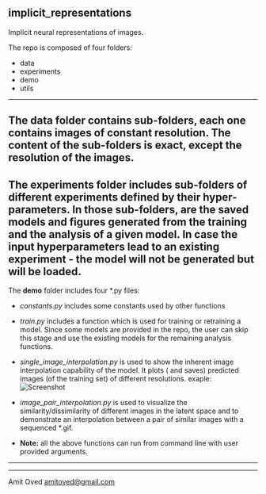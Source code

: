 ## implicit_representations

Implicit neural representations of images.

The repo is composed of four folders:

* data
* experiments
* demo
* utils

---
The **data** folder contains sub-folders, each one contains images of constant resolution. The content of the
sub-folders is exact, except the resolution of the images.
---
The **experiments** folder includes sub-folders of different experiments defined by their hyper-parameters. In those
sub-folders, are the saved models and figures generated from the training and the analysis of a given model. In case the
input hyperparameters lead to an existing experiment - the model will not be generated but will be loaded.
---
The **demo** folder includes four *.py files:

* *constants.py* includes some constants used by other functions
* *train.py* includes a function which is used for training or retraining a model. Since some models are provided in the
  repo, the user can skip this stage and use the existing models for the remaining analysis functions.
* *single_image_interpolation.py* is used to show the inherent image interpolation capability of the model. It plots (
  and saves) predicted images (of the training set) of different resolutions. exaple:
  ![Screenshot](../implicit_representations/experiments/res_256_act_relu_loss_mse/image_interpolation_idx_78.png)

* *image_pair_interpolation.py* is used to visualize the similarity/dissimilarity of different images in the latent
  space and to demonstrate an interpolation between a pair of similar images with a sequenced *.gif.
* **Note:** all the above functions can run from command line with user provided arguments.

***
***
Amit Oved
amitoved@gmail.com